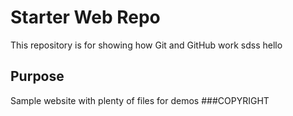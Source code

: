 # Starter Web Repo

This repository is for showing how Git and GitHub work
sdss hello

## Purpose

Sample website with plenty of files for demos
###COPYRIGHT